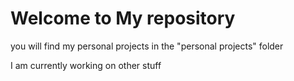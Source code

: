 # Welcome to My repository

you will find my personal projects in the "personal projects" folder

I am currently working on other stuff

